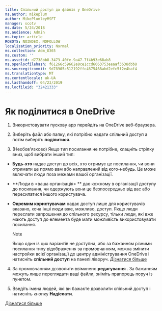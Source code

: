 ```yaml
---
title: Спільний доступ до файлів у OneDrive
ms.author: mikeplum
author: MikePlumleyMSFT
manager: scotv
ms.date: 5/24/2018
ms.audience: Admin
ms.topic: article
ROBOTS: NOINDEX, NOFOLLOW
localization_priority: Normal
ms.collection: Adm_O365
ms.custom: ''
ms.assetid: d7738bb8-3473-40fe-9a47-7f4b93e68ab8
ms.openlocfilehash: f61266c59662e8ce1ccd6063753eeaaf3638dbb8
ms.sourcegitcommit: 9d78905c512192ffc4675468abd2efc5f2e4baf4
ms.translationtype: MT
ms.contentlocale: uk-UA
ms.lasthandoff: 04/23/2019
ms.locfileid: "32421333"
---
```

# <a name="how-to-share-in-onedrive"></a>Як поділитися в OneDrive

1. Використовувати пускову app перейдіть на OneDrive веб-браузера. 
    
2. Виберіть файл або папку, які потрібно надати спільний доступ а потім виберіть **поділитися**.
    
3. (Необов'язково) Якщо тип посилання не потрібне, клацніть стрілку вниз, щоб вибрати інший тип:
    
  - **Будь-хто** надає доступ до всіх, хто отримує це посилання, чи вони отримати це прямо вам або направлений від кого-небудь. Це може включати люди поза межами вашої організації. 
    
  - **Люди в \<ваша організація\> ** дає кожному в організації доступу до посилання, чи одержують вони це безпосередньо від вас або пересилатися іншого користувача. 
    
  - **Окремим користувачам** надає доступ лише для користувачів вказано, хоча інші люди вже, можливо, доступ. Якщо люди переслати запрошення до спільного ресурсу, тільки люди, які вже мають доступ до елемента буде мати можливість використовувати посилання. 
    
    > [!NOTE]
    > Якщо один із цих варіантів не доступна, або за бажанням різними посилання типу відображення за промовчанням, можна змінити настройки всієї організації до центру адміністрування OneDrive і натисніть **спільний доступ** на панелі ліворуч. [Дізнатися більше](https://go.microsoft.com/fwlink/?linkid=871961)
  
4. За промовчанням дозволити ввімкнено **редагування** . За бажанням можуть лише переглядати ваші файли, зніміть прапорець поруч із пунктом. 
    
5. Введіть імена людей, які ви бажаєте дозволити спільний доступ і натисніть кнопку **Надіслати**.
    
[Дізнатися більше](https://go.microsoft.com/fwlink/?linkid=871861)
  

